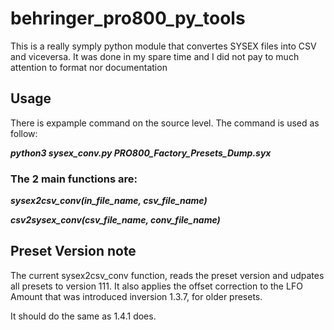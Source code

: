 # behringer_pro800_py_tools

This is a really symply python module that convertes SYSEX files into CSV and viceversa. It was done in my
spare time and I did not pay to much attention to format nor documentation

## Usage
There is expample command on the source level. The command is used as follow:

***python3 sysex_conv.py PRO800_Factory_Presets_Dump.syx***

### The 2 main functions are:

***sysex2csv_conv(in_file_name, csv_file_name)***

***csv2sysex_conv(csv_file_name, conv_file_name)***


## Preset Version note
The current sysex2csv_conv function, reads the preset version and udpates all presets to version 111.
It also applies the offset correction to the LFO Amount that was introduced inversion 1.3.7, for older presets.

It should do the same as 1.4.1 does. 
